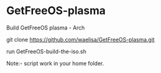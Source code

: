 # GetFreeOS-plasma
Build GetFreeOS plasma - Arch

git clone https://github.com/waelisa/GetFreeOS-plasma.git

run GetFreeOS-build-the-iso.sh

Note:- script work in your home folder.
